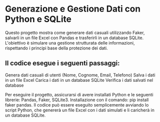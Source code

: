 # Generazione e Gestione Dati con Python e SQLite
Questo progetto mostra come generare dati casuali utilizzando Faker, salvarli in un file Excel con Pandas e trasferirli in un database SQLite. L'obiettivo è simulare una gestione strutturata delle informazioni, rispettando i principi base della protezione dei dati.


## Il codice esegue i seguenti passaggi:
Genera dati casuali di utenti (Nome, Cognome, Email, Telefono)
Salva i dati in un file Excel
Carica i dati in un database SQLite
Verifica i dati salvati nel database

Per eseguire il progetto, assicurarsi di avere installati Python e le seguenti librerie: Pandas, Faker, SQLite3. Installazione con il comando: pip install faker pandas. Il codice può essere eseguito semplicemente avviando lo script Python, che genererà un file Excel con i dati simulati e li caricherà in un database SQLite.
